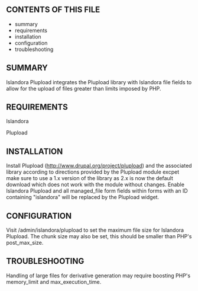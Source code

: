 CONTENTS OF THIS FILE
---------------------

 * summary
 * requirements
 * installation
 * configuration
 * troubleshooting

SUMMARY
-------

Islandora Plupload integrates the Plupload library with Islandora file fields to allow for the upload of files greater than limits imposed by PHP.

REQUIREMENTS
------------

Islandora

Plupload

INSTALLATION
------------

Install Plupload (http://www.drupal.org/project/plupload) and the associated
library according to directions provided by the Plupload module excpet make
sure to use a 1.x version of the library as 2.x is now the default download
which does not work with the module without changes. Enable Islandora Plupload
and all managed_file form fields within forms with an ID containing "islandora"
will be replaced by the Plupload widget.

CONFIGURATION
-------------

Visit /admin/islandora/plupload to set the maximum file size for Islandora Plupload.
The chunk size may also be set, this should be smaller than PHP's post_max_size.

TROUBLESHOOTING
---------------

Handling of large files for derivative generation may require boosting PHP's memory_limit and max_execution_time.
